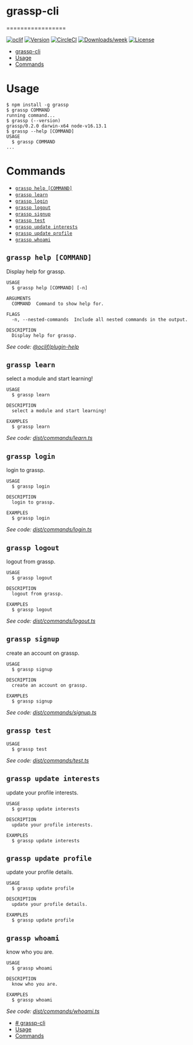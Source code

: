 # grassp-cli
=================

[![oclif](https://img.shields.io/badge/cli-oclif-brightgreen.svg)](https://oclif.io)
[![Version](https://img.shields.io/npm/v/oclif-hello-world.svg)](https://npmjs.org/package/oclif-hello-world)
[![CircleCI](https://circleci.com/gh/oclif/hello-world/tree/main.svg?style=shield)](https://circleci.com/gh/oclif/hello-world/tree/main)
[![Downloads/week](https://img.shields.io/npm/dw/oclif-hello-world.svg)](https://npmjs.org/package/oclif-hello-world)
[![License](https://img.shields.io/npm/l/oclif-hello-world.svg)](https://github.com/oclif/hello-world/blob/main/package.json)

<!-- toc -->
* [grassp-cli](#grassp-cli)
* [Usage](#usage)
* [Commands](#commands)
<!-- tocstop -->
# Usage
<!-- usage -->
```sh-session
$ npm install -g grassp
$ grassp COMMAND
running command...
$ grassp (--version)
grassp/0.2.0 darwin-x64 node-v16.13.1
$ grassp --help [COMMAND]
USAGE
  $ grassp COMMAND
...
```
<!-- usagestop -->
# Commands
<!-- commands -->
* [`grassp help [COMMAND]`](#grassp-help-command)
* [`grassp learn`](#grassp-learn)
* [`grassp login`](#grassp-login)
* [`grassp logout`](#grassp-logout)
* [`grassp signup`](#grassp-signup)
* [`grassp test`](#grassp-test)
* [`grassp update interests`](#grassp-update-interests)
* [`grassp update profile`](#grassp-update-profile)
* [`grassp whoami`](#grassp-whoami)

## `grassp help [COMMAND]`

Display help for grassp.

```
USAGE
  $ grassp help [COMMAND] [-n]

ARGUMENTS
  COMMAND  Command to show help for.

FLAGS
  -n, --nested-commands  Include all nested commands in the output.

DESCRIPTION
  Display help for grassp.
```

_See code: [@oclif/plugin-help](https://github.com/oclif/plugin-help/blob/v5.1.10/src/commands/help.ts)_

## `grassp learn`

select a module and start learning!

```
USAGE
  $ grassp learn

DESCRIPTION
  select a module and start learning!

EXAMPLES
  $ grassp learn
```

_See code: [dist/commands/learn.ts](https://github.com/sahilpabale/grassp/blob/v0.2.0/dist/commands/learn.ts)_

## `grassp login`

login to grassp.

```
USAGE
  $ grassp login

DESCRIPTION
  login to grassp.

EXAMPLES
  $ grassp login
```

_See code: [dist/commands/login.ts](https://github.com/sahilpabale/grassp/blob/v0.2.0/dist/commands/login.ts)_

## `grassp logout`

logout from grassp.

```
USAGE
  $ grassp logout

DESCRIPTION
  logout from grassp.

EXAMPLES
  $ grassp logout
```

_See code: [dist/commands/logout.ts](https://github.com/sahilpabale/grassp/blob/v0.2.0/dist/commands/logout.ts)_

## `grassp signup`

create an account on grassp.

```
USAGE
  $ grassp signup

DESCRIPTION
  create an account on grassp.

EXAMPLES
  $ grassp signup
```

_See code: [dist/commands/signup.ts](https://github.com/sahilpabale/grassp/blob/v0.2.0/dist/commands/signup.ts)_

## `grassp test`

```
USAGE
  $ grassp test
```

_See code: [dist/commands/test.ts](https://github.com/sahilpabale/grassp/blob/v0.2.0/dist/commands/test.ts)_

## `grassp update interests`

update your profile interests.

```
USAGE
  $ grassp update interests

DESCRIPTION
  update your profile interests.

EXAMPLES
  $ grassp update interests
```

## `grassp update profile`

update your profile details.

```
USAGE
  $ grassp update profile

DESCRIPTION
  update your profile details.

EXAMPLES
  $ grassp update profile
```

## `grassp whoami`

know who you are.

```
USAGE
  $ grassp whoami

DESCRIPTION
  know who you are.

EXAMPLES
  $ grassp whoami
```

_See code: [dist/commands/whoami.ts](https://github.com/sahilpabale/grassp/blob/v0.2.0/dist/commands/whoami.ts)_
<!-- commandsstop -->
- [# grassp-cli](#-grassp-cli)
- [Usage](#usage)
- [Commands](#commands)
